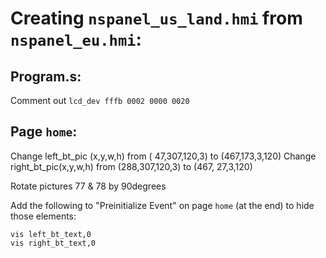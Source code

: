 # Creating `nspanel_us_land.hmi` from `nspanel_eu.hmi`:

## Program.s:
Comment out `lcd_dev fffb 0002 0000 0020`

## Page `home`:
Change left_bt_pic (x,y,w,h) from ( 47,307,120,3) to (467,173,3,120)
Change right_bt_pic(x,y,w,h) from (288,307,120,3) to (467, 27,3,120)

Rotate pictures 77 & 78 by 90degrees

Add the following to "Preinitialize Event" on page `home` (at the end) to hide those elements:
```
vis left_bt_text,0
vis right_bt_text,0
```
